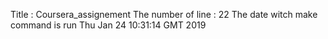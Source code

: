 Title : Coursera_assignement
The number of line : 22
The date witch make command is run Thu Jan 24 10:31:14 GMT 2019
